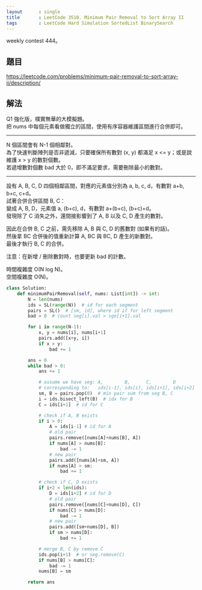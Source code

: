 ```yaml
---
layout      : single
title       : LeetCode 3510. Minimum Pair Removal to Sort Array II
tags        : LeetCode Hard Simulation SortedList BinarySearch
---
```

weekly contest 444。  

## 題目

<https://leetcode.com/problems/minimum-pair-removal-to-sort-array-ii/description/>

## 解法

Q1 強化版，樸實無華的大模擬題。  
把 nums 中每個元素看做獨立的區間，使用有序容器維護區間進行合併即可。  

---

N 個區間會有 N-1 個相鄰對。  
為了快速判斷陣列是否非遞減，只要確保所有數對 (x, y) 都滿足 x <= y；或是說維護 x > y 的數對個數。  
若遞增數對個數 bad 大於 0，即不滿足要求，需要刪除最小的數對。  

---

設有 A, B, C, D 四個相鄰區間，對應的元素值分別為 a, b, c, d，有數對 a+b, b+c, c+d。  
試著合併合併區間 B, C：  
變成 A, B, D，元素值 a, (b+c), d，有數對 a+(b+c), (b+c)+d。  
發現除了 C 消失之外，還間接影響到了 A, B 以及 C, D 產生的數對。  

因此在合併 B, C 之前，需先移除 A, B 與 C, D 的舊數對 (如果有的話)。  
然後拿 BC 合併後的值重新計算 A, BC 與 BC, D 產生的新數對。  
最後才執行 B, C 的合併。  

注意：在新增 / 刪除數對時，也要更新 bad 的計數。  

時間複雜度 O(N log N)。  
空間複雜度 O(N)。  

```python
class Solution:
    def minimumPairRemoval(self, nums: List[int]) -> int:
        N = len(nums)
        ids = SL(range(N))  # id for each segment
        pairs = SL()  # [sm, id], where id if for left segment
        bad = 0  # count seg[i].val > sge[i+1].val

        for i in range(N-1):
            x, y = nums[i], nums[i+1]
            pairs.add([x+y, i])
            if x > y:
                bad += 1

        ans = 0
        while bad > 0:
            ans += 1

            # assume we have seg: A,        B,      C,        D
            # corresponding to:   ids[i-1], ids[i], ids[i+1], ids[i+2]
            sm, B = pairs.pop(0)  # min pair sum from seg B, C
            i = ids.bisect_left(B)  # idx for B
            C = ids[i+1]  # id for C

            # check if A, B exists
            if i > 0:
                A = ids[i-1] # id for A
                # old pair
                pairs.remove([nums[A]+nums[B], A])
                if nums[A] > nums[B]:
                    bad -= 1
                # new pair
                pairs.add([nums[A]+sm, A])
                if nums[A] > sm:
                    bad += 1

            # check if C, D exists
            if i+2 < len(ids):
                D = ids[i+2] # id for D
                # old pair
                pairs.remove([nums[C]+nums[D], C])
                if nums[C] > nums[D]:
                    bad -= 1
                # new pair
                pairs.add([sm+nums[D], B])
                if sm > nums[D]:
                    bad += 1

            # merge B, C by remove C
            ids.pop(i+1)  # or seg.remove(C)
            if nums[B] > nums[C]:
                bad -= 1
            nums[B] = sm

        return ans
```
